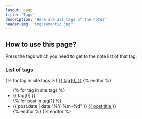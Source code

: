 ```yaml
---
layout: page
title: "Tags"
description: "Here are all tags of the notes"  
header-img: "img/semantic.jpg"  
---
```


<h2>How to use this page?</h2>

<p>Press the tags which you need to get to the note list of that tag. </p>

<h3>List of tags</h3>


<div id='tag_cloud'>
{% for tag in site.tags %}
<a href="#{{ tag[0] }}" title="{{ tag[0] }}" rel="{{ tag[1].size }}">{{ tag[0] }}</a>
{% endfor %}
</div>

<ul class="listing">
{% for tag in site.tags %}
  <li class="listing-seperator" id="{{ tag[0] }}">{{ tag[0] }}</li>
{% for post in tag[1] %}
  <li class="listing-item">
  <time datetime="{{ post.date | date:"%Y-%m-%d" }}">{{ post.date | date:"%Y-%m-%d" }}</time>
  <a href="{{ post.url }}" title="{{ post.title }}">{{ post.title }}</a>
  </li>
{% endfor %}
{% endfor %}
</ul>


<script>
    $(document).ready(function(){
	  //$("#tag_cloud a").tagcloud();
	   
	   
	  $("#tag_cloud a").tagcloud({
      size: {
        start: 14, 
        end: 18, 
        unit: "pt"
      }, 
      color: {
        start: "#cde", 
        end: "#f52"
      }
    })
    //return false;
     
   })
   
</script>